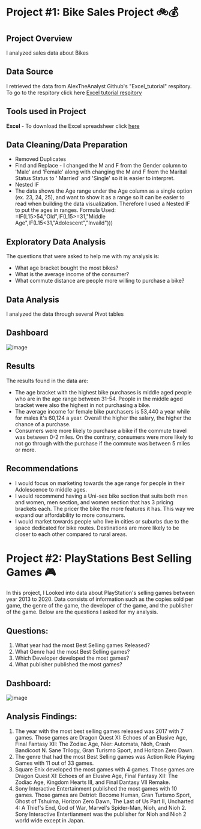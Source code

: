 # Project #1: Bike Sales Project 🚲💰

## Project Overview
I analyzed sales data about Bikes 

## Data Source
I retrieved the data from AlexTheAnalyst Github's "Excel_tutorial" respitory. To go to the respitory click here [Excel tutorial respitory](https://github.com/AlexTheAnalyst/Excel-Tutorial/tree/main)

## Tools used in Project
**Excel** 
    - To download the Excel spreadsheer click [here](https://github.com/AlexTheAnalyst/Excel-Tutorial/blob/main/Excel%20Project%20Dataset.xlsx)

## Data Cleaning/Data Preparation
  - Removed Duplicates 
  - Find and Replace
        - I changed the M and F from the Gender column to 'Male' and 'Female' along with changing the M and F from the Marital Status Status to ' Married' and 'Single' so it is easier to interpret.
  - Nested IF
  - The data shows the Age range under the Age column as a single option (ex. 23, 24, 25), and want to show it as a range so it can be easier to read when building the data visualization. Therefore I used a Nested IF to put the ages in ranges.
Formula Used: =IF(L15>54,"Old",IF(L15>=31,"Middle Age",IF(L15<31,"Adolescent","Invaild")))

## Exploratory Data Analysis 
The questions that were asked to help me with my analysis is: 
- What age bracket bought the most bikes?
- What is the average income of the consumer?
- What commute distance are people more willing to purchase a bike?

## Data Analysis

I analyzed the data through several Pivot tables

## **Dashboard**

![image](https://github.com/gigimontes/Excel-projects/assets/143570053/d4251f66-358b-4ead-80cf-61ef91659b84)

## Results
The results found in the data are:

  - The age bracket with the highest bike purchases is middle aged people who are in the age range between 31-54. People in the middle aged bracket were also the highest in not purchasing a bike.
  - The average income for female bike purchasers is 53,440 a year while for males it's 60,124 a year. Overall the higher the salary, the higher the chance of a purchase.
  - Consumers were more likely to purchase a bike if the commute travel was between 0-2 miles. On the contrary, consumers were more likely to not go through with the purchase if the commute was between 5 miles or more. 

## Recommendations
  - I would focus on marketing towards the age range for people in their Adolescence to middle ages. 
  - I would recommend having a Uni-sex bike section that suits both men and women, men section, and women section that has 3 
    pricing brackets each. The pricer the bike the more features it has. This way we expand our affordability to more 
    consumers. 
  - I would market towards people who live in cities or suburbs due to the space dedicated for bike routes. Destinations are 
    more likely to be closer to each other compared to rural areas.


# Project #2: PlayStations Best Selling Games 🎮

In this project, I Looked into data about PlayStation's selling games between year 2013 to 2020. Data consists of information such as the copies sold per game, the genre of the game, the developer of the game, and the publisher of the game. Below are the questions I asked for my analysis.

  ## Questions:
  1. What year had the most Best Selling games Released? 
  3. What Genre had the most Best Selling games? 
  4. Which Developer developed the most games?
  5. What publisher published the most games? 

## Dashboard: 

![image](https://github.com/gigimontes/Excel-projects/assets/143570053/f03ee252-59c6-4e92-b342-eba7f41be885)

  ## Analysis Findings:
  1. The year with the most best selling games released was 2017 with 7 games. Those games are Dragon Quest XI: Echoes of an Elusive Age, Final Fantasy XII: The Zodiac Age, Nier: Automata, Nioh, Crash Bandicoot N. Sane Trilogy, Gran Turismo Sport, and Horizon Zero Dawn.
  2. The genre that had the most Best Selling games was Action Role Playing Games with 11 out of 33 games.
  3. Square Enix developed the most games with 4 games. Those games are Dragon Quest XI: Echoes of an Elusive Age, Final Fantasy XII: The Zodiac Age, Kingdom Hearts III, and Final Dantasy VII Remake. 
  4. Sony Interactive Entertainment published the most games with 10 games. Those games are Detriot: Become Human, Gran Turismo Sport, Ghost of Tshuima, Horizon Zero Dawn, The Last of Us Part II, Uncharted 4: A Thief's End, God of War, Marvel's Spider-Man, Nioh, and Nioh 2. Sony Interactive Entertianment was the publisher for Nioh and Nioh 2 world wide except in Japan. 

